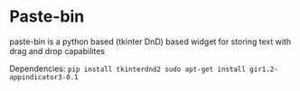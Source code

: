# Paste-bin

paste-bin is a python based (tkinter DnD) based widget for storing text with drag and drop capabilites

Dependencies:
``pip install tkinterdnd2
sudo apt-get install gir1.2-appindicator3-0.1``

